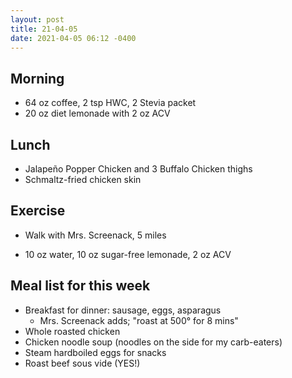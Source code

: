 ```yaml
---
layout: post
title: 21-04-05
date: 2021-04-05 06:12 -0400
---
```


## Morning
* 64 oz coffee, 2 tsp HWC, 2 Stevia packet
* 20 oz diet lemonade with 2 oz ACV

## Lunch
* Jalapeño Popper Chicken and 3 Buffalo Chicken thighs
* Schmaltz-fried chicken skin

## Exercise
* Walk with Mrs. Screenack, 5 miles

* 10 oz water, 10 oz sugar-free lemonade, 2 oz ACV

## Meal list for this week
* Breakfast for dinner: sausage, eggs, asparagus
  *  Mrs. Screenack adds; "roast at 500° for 8 mins" 
* Whole roasted chicken
* Chicken noodle soup (noodles on the side for my carb-eaters)
* Steam hardboiled eggs for snacks
* Roast beef sous vide (YES!)
